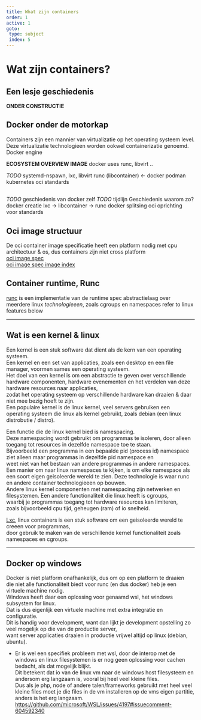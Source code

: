 ```yaml
---
title: What zijn containers
order: 1
active: 1
goto:
 type: subject
 index: 5
---
```


# Wat zijn containers?

## Een lesje geschiedenis

**ONDER CONSTRUCTIE**


## Docker onder de motorkap

Containers zijn een mannier van virtualizatie op het operating systeem level.
Deze virtualizatie technologieen worden ookwel containerizatie genoemd.
Docker engine

**ECOSYSTEM OVERVIEW IMAGE**
docker uses runc, libvirt ..

*TODO*
systemd-nspawn, lxc, libvirt
runc (libcontainer) <- docker
podman
kubernetes
oci standards

##
*TODO* geschiedenis van docker zelf
*TODO* tijdlijn
Geschiedenis waarom zo?
docker creatie
lxc -> libcontainer -> runc
docker splitsing
oci oprichting voor standards

## Oci image structuur

De oci container image specificatie heeft een platform nodig met cpu architectuur & os, dus containers zijn niet cross platform  
[oci image spec](https://github.com/opencontainers/image-spec/blob/main/spec.md)  
[oci image spec image index](https://github.com/opencontainers/image-spec/blob/main/image-index.md)


## Container runtime, Runc
[runc](https://github.com/opencontainers/runc) is een implementatie van de runtime spec abstractielaag over meerdere linux *technologieeen*, zoals cgroups en namespaces
refer to linux features below


---
## Wat is een kernel & linux

Een kernel is een stuk software dat dient als de kern van een operating systeem.  
Een kernel en een set van applicaties, zoals een desktop en een file manager, voormen sames een operating systeem.  
Het doel van een kernel is om een abstractie te geven over verschillende hardware componenten, hardware evenementen en het verdelen van deze hardware resources naar applicaties,  
zodat het operating systeem op verschillende hardware kan draaien & daar niet mee bezig hoeft te zijn.  
Een populaire kernel is de linux kernel, veel servers gebruiken een operating systeem die linux als kernel gebruikt, zoals debian (een linux distrobutie / distro).

Een functie die de linux kernel bied is namespacing.  
Deze namespacing wordt gebruikt om programmas te isoleren, door alleen toegang tot resources in dezelfde namespace toe te staan.  
Bijvoorbeeld een programma in een bepaalde pid (process id) namespace ziet alleen maar programmas in dezelfde pid namespace en  
weet niet van het bestaan van andere programmas in andere namespaces.  
Een manier om naar linux namespaces te kijken, is om elke namespace als een soort eigen geisoleerde wereld te zien.
Deze technologie is waar runc en andere container technologieeen op bouwen.  
Andere linux kernel componenten met namespacing zijn netwerken en filesystemen.
Een andere functionaliteit die linux heeft is cgroups,  
waarbij je programmas toegang tot hardware resources kan limiteren,  
zoals bijvoorbeeld cpu tijd, geheugen (ram) of io snelheid.

[Lxc](https://github.com/lxc/lxc), linux containers is een stuk software om een geisoleerde wereld te creeen voor programmas,  
door gebruik te maken van de verschillende kernel functionaliteit zoals namespaces en cgroups.


---
## Docker op windows

Docker is niet platform onafhankelijk, dus om op een platform te draaien  
die niet alle functionaliteit biedt voor runc (en dus docker) heb je een virtuele machine nodig.  
Windows heeft daar een oplossing voor genaamd wsl, het windows subsystem for linux.  
Dat is dus eigenlijk een virtuele machine met extra integratie en configuratie.  
Dit is handig voor development, want dan lijkt je development opstelling zo veel mogelijk op die van de productie server,  
want server applicaties draaien in productie vrijwel altijd op linux (debian, ubuntu).
- Er is wel een specifiek probleem met wsl, door de interop met de windows en linux filesystemen
    is er nog geen oplossing voor cachen bedacht, als dat mogelijk blijkt.  
    Dit betekent dat io van de linux vm naar de windows host filesysteem en andersom erg langzaam is, vooral bij heel veel kleine files.  
    Dus als je php, node of andere talen/frameworks gebruikt met heel veel kleine files moet je
    die files in de vm installeren op de vms eigen partitie, anders is het erg langzaam.
    https://github.com/microsoft/WSL/issues/4197#issuecomment-604592340
